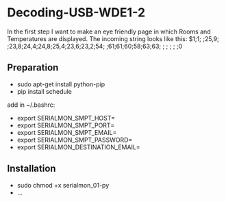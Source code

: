 # Decoding-USB-WDE1-2
In the first step I want to make an eye friendly page in which Rooms and Temperatures are displayed. 
The incoming string looks like this:
$1;1; ;25,9; ;23,8;24,4;24,8;25,4;23,6;23,2;54; ;61;61;60;58;63;63; ; ; ; ; ;0

## Preparation
* sudo apt-get install python-pip
* pip install schedule

add in ~/.bashrc:
* export SERIALMON_SMPT_HOST=
* export SERIALMON_SMPT_PORT=
* export SERIALMON_SMPT_EMAIL=
* export SERIALMON_SMPT_PASSWORD=
* export SERIALMON_DESTINATION_EMAIL=

## Installation
* sudo chmod +x serialmon_01-py
* ...